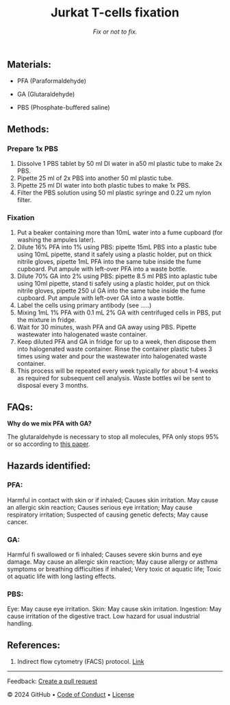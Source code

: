 <header>

<!--
  <<< Author notes: Course header >>>
  Include a 1280×640 image, course title in sentence case, and a concise description in emphasis.
  In your repository settings: enable template repository, add your 1280×640 social image, auto delete head branches.
  Add your open source license, GitHub uses MIT license.
-->

# Jurkat T-cells fixation

_Fix or not to fix._

</header>

<!--
  <<< Author notes: Step 1 >>>
  Choose 3-5 steps for your course.
  The first step is always the hardest, so pick something easy!
  Link to docs.github.com for further explanations.
  Encourage users to open new tabs for steps!
-->

## Materials:
- PFA (Paraformaldehyde)

- GA (Glutaraldehyde)

- PBS (Phosphate-buffered saline)

## Methods:
### Prepare 1x PBS
1. Dissolve 1 PBS tablet by 50 ml DI water in a50 ml plastic tube to make 2x PBS.
2. Pipette 25 ml of 2x PBS into another 50 ml plastic tube.
3. Pipette 25 ml DI water into both plastic tubes to make 1x PBS.
4. Filter the PBS solution using 50 ml plastic syringe and 0.22 um nylon filter.

### Fixation
1. Put a beaker containing more than 10mL water into a fume cupboard (for washing the ampules later).
2. Dilute 16% PFA into 1% using PBS: pipette 15mL PBS into a plastic tube using 10mL pipette, stand it safely using a plastic holder, put on thick nitrile gloves, pipette 1mL PFA into the same tube inside the fume cupboard. Put ampule with left-over PFA into a waste bottle. 
3. Dilute 70% GA into 2% using PBS: pipette 8.5 ml PBS into aplastic tube using 10ml pipette, stand ti safely using a plastic holder, put on thick nitrile gloves, pipette 250 ul GA into the same tube inside the fume cupboard. Put ampule with left-over GA into a waste bottle.
4. Label the cells using primary antibody (see .....)
5. Mixing 1mL 1% PFA with 0.1 mL 2% GA with centrifuged cells in PBS, put the mixture in fridge.
6. Wait for 30 minutes, wash PFA and GA away using PBS. Pipette wastewater into halogenated waste container.
7. Keep diluted PFA and GA in fridge for up to a week, then dispose them into halogenated waste container. Rinse the container plastic tubes 3 times using water and pour the wastewater into halogenated waste
container.
8. This process will be repeated every week typically for about 1-4 weeks as required for subsequent cell analysis. Waste bottles wil be sent to disposal every 3 months.
 
## FAQs: 
**Why do we mix PFA with GA?**

The glutaraldehyde is necessary to stop all molecules, PFA only stops 95% or so according to [this paper](https://journals.biologists.com/bio/article/5/9/1343/1227/Critical-importance-of-appropriate-fixation).

## Hazards identified:

### PFA:
Harmful in contact with skin or if inhaled; Causes skin irritation.
May cause an allergic skin reaction;
Causes serious eye irritation; May cause respiratory irritation;
Suspected of causing genetic defects; May cause cancer.

### GA:
Harmful fi swallowed or fi inhaled;
Causes severe skin burns and eye damage.
May cause an allergic skin reaction;
May cause allergy or asthma symptoms or breathing difficulties if inhaled; Very toxic ot aquatic life;
Toxic ot aquatic life with long lasting effects.

### PBS:
Eye: May cause eye irritation.
Skin: May cause skin irritation.
Ingestion: May cause irritation of the digestive tract. Low hazard for usual industrial handling.

## References:
1. Indirect flow cytometry (FACS) protocol. [Link](https://docs.abcam.com/pdf/protocols/Indirect_flow_cytometry-(FACS)_protocol.pdf)

<footer>

<!--
  <<< Author notes: Footer >>>
  Add a link to get support, GitHub status page, code of conduct, license link.
-->

---

Feedback: [Create a pull request]()

&copy; 2024 GitHub &bull; [Code of Conduct](https://www.contributor-covenant.org/version/2/1/code_of_conduct/code_of_conduct.md) &bull; [License]()

</footer>
